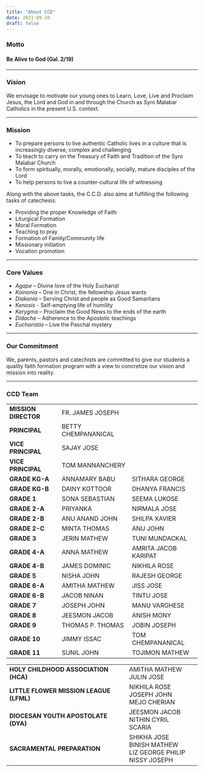 ```yaml
---
title: "About CCD"
date: 2021-09-10
draft: false
---
```


### Motto
#### Be Alive to God (Gal. 2/19)

---

### Vision

We envisage to motivate our young ones to Learn, Love, Live and Proclaim Jesus, the Lord and God in and through the Church as Syro Malabar Catholics in the present U.S. context.

---

### Mission

* To prepare persons to live authentic Catholic lives in a culture that is increasingly diverse, complex and challenging
* To teach to carry on the Treasury of Faith and Tradition of the Syro Malabar Church
* To form spiritually, morally, emotionally, socially, mature disciples of the Lord
* To help persons to live a counter-cultural life of witnessing

Along with the above tasks, the C.C.D. also aims at fulfilling the following tasks of catechesis:

* Providing the proper Knowledge of Faith
* Liturgical Formation
* Moral Formation
* Teaching to pray
* Formation of Family/Community life
* Missionary initiation
* Vocation promotion

---

### Core Values

* *Agape* – Divine love of the Holy Eucharist
* *Koinonia* – One in Christ, the fellowship Jesus wants
* *Diakonia* – Serving Christ and people as Good Samaritans
* *Kenosis* - Self-emptying life of humility
* *Kerygma* – Proclaim the Good News to the ends of the earth
* *Didache* – Adherence to the Apostolic teachings
* *Eucharistia* – Live the Paschal mystery

---

### Our Commitment

We, parents, pastors and catechists are committed to give our students a quality faith formation program with a view to concretize our vision and mission into reality.

---

### CCD Team

<table>
<tr><td> <b>MISSION DIRECTOR</b> </td> <td>FR. JAMES JOSEPH</td><td></td></tr>
<tr><td> <b>PRINCIPAL</b> </td> <td>BETTY CHEMPANANICAL</td><td></td></tr>
<tr><td> <b>VICE PRINCIPAL</b> </td> <td>SAJAY JOSE</td><td></td></tr>
<tr><td> <b>VICE PRINCIPAL</b> </td> <td>TOM MANNANCHERY</td><td></td></tr>
<tr><td> <b>GRADE KG-A</b> </td> <td>ANNAMARY BABU</td> <td>SITHARA GEORGE</td></tr>
<tr><td> <b>GRADE KG-B</b> </td> <td>DAINY KOTTOOR</td> <td>DHANYA FRANCIS</td></tr>
<tr><td> <b>GRADE 1</b> </td> <td>SONA SEBASTIAN</td> <td>SEEMA LUKOSE</td></tr>
<tr><td> <b>GRADE 2-A</b> </td> <td>PRIYANKA</td> <td>NIRMALA JOSE</td></tr>
<tr><td> <b>GRADE 2-B</b> </td> <td>ANU ANAND JOHN</td> <td>SHILPA XAVIER</td></tr>
<tr><td> <b>GRADE 2-C</b> </td> <td>MINTA THOMAS</td> <td>ANU JOHN</td></tr>
<tr><td> <b>GRADE 3</b> </td> <td>JERIN MATHEW</td> <td>TUNI MUNDACKAL</td></tr>
<tr><td> <b>GRADE 4-A</b> </td> <td>ANNA MATHEW</td> <td>AMRITA JACOB KARIPAT</td></tr>
<tr><td> <b>GRADE 4-B</b> </td> <td>JAMES DOMINIC</td> <td>NIKHILA ROSE</td></tr>
<tr><td> <b>GRADE 5</b> </td> <td>NISHA JOHN</td> <td>RAJESH GEORGE</td></tr>
<tr><td> <b>GRADE 6-A</b> </td> <td>AMITHA MATHEW</td> <td>JISS JOSE</td></tr>
<tr><td> <b>GRADE 6-B</b> </td> <td>JACOB NINAN</td> <td>TINTU JOSE</td></tr>
<tr><td> <b>GRADE 7</b> </td> <td>JOSEPH JOHN</td> <td>MANU VARGHESE</td></tr>
<tr><td> <b>GRADE 8</b> </td> <td>JEESMON JACOB</td> <td>ANISH MONY</td></tr>
<tr><td> <b>GRADE 9</b> </td> <td>THOMAS P. THOMAS</td> <td>JOBIN JOSEPH</td></tr>
<tr><td> <b>GRADE 10</b> </td> <td>JIMMY ISSAC</td> <td>TOM CHEMPANANICAL</td></tr>
<tr><td> <b>GRADE 11</b> </td> <td>SUNIL JOHN</td> <td>TOJIMON MATHEW</td></tr>
</table>

<table>
<tr><td> <b>HOLY CHILDHOOD ASSOCIATION (HCA)</b> </td> <td>AMITHA MATHEW <br> JULIN JOSE </td><td></td></tr>
<tr><td> <b>LITTLE FLOWER MISSION LEAGUE (LFML)</b> </td> <td>NIKHILA ROSE <br> JOSEPH JOHN <br> MEJO CHERIAN </td><td></td></tr>
<tr><td> <b>DIOCESAN YOUTH APOSTOLATE (DYA)</b> </td> <td>JEESMON JACOB <br> NITHIN CYRIL SCARIA </td><td></td></tr>
<tr><td> <b>SACRAMENTAL PREPARATION</b> </td> <td>SHIKHA JOSE <br> BINISH MATHEW <br> LIZ GEORGE PHILIP <br> NISSY JOSEPH </td><td></td></tr>
</table>